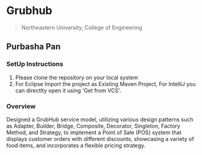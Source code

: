 # Grubhub 
> Northeastern University, College of Engineering


## Purbasha Pan

### SetUp Instructions
1. Please clone the repository on your local system
2. For Eclipse Import the project as Existing Maven Project, For IntelliJ you can directlty open it using 'Get from VCS'.

### Overview 
Designed a GrubHub service model, utilizing various design patterns such as Adapter, Builder, Bridge, Composite, Decorator, Singleton, Factory Method, and Strategy, to implement a Point of Sale (POS) system that displays customer orders with different discounts, showcasing a variety of food items, and incorporates a flexible pricing strategy. 
